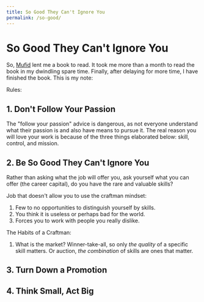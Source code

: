 ```yaml
---
title: So Good They Can't Ignore You
permalink: /so-good/
---
```


# So Good They Can't Ignore You

So, [Mufid](https://github.com/mufid) lent me a book to read. It took me more than a month to read the book in my dwindling spare time. Finally, after delaying for more time, I have finished the book. This is my note:

Rules:

## 1. Don't Follow Your Passion

The "follow your passion" advice is dangerous, as not everyone understand what their passion is and also have means to pursue it. The real reason you will love your work is because of the three things elaborated below: skill, control, and mission.

## 2. Be So Good They Can't Ignore You

Rather than asking what the job will offer you, ask yourself what you can offer (the career capital), do you have the rare and valuable skills?

Job that doesn't allow you to use the craftman mindset:

1. Few to no opportunities to distinguish yourself by skills.
2. You think it is useless or perhaps bad for the world.
3. Forces you to work with people you really dislike.

The Habits of a Craftman:

1. What is the market? Winner-take-all, so only _the quality_ of a specific skill matters. Or auction, _the combination_ of skills are ones that matter.

## 3. Turn Down a Promotion

## 4. Think Small, Act Big
